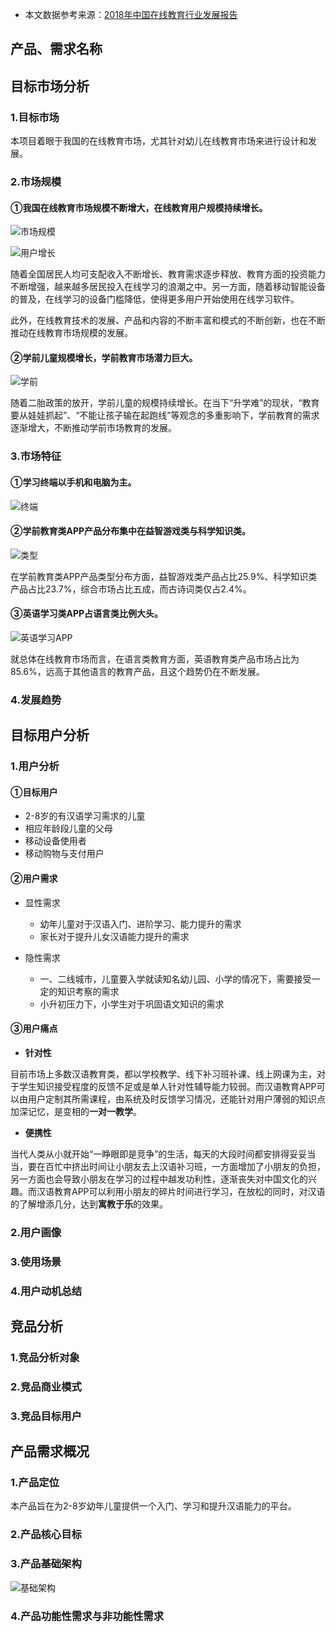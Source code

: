 * 本文数据参考来源：[2018年中国在线教育行业发展报告](http://www.bigdata-research.cn/content/201810/784.html)

## 产品、需求名称

## 目标市场分析

### 1.目标市场

本项目着眼于我国的在线教育市场，尤其针对幼儿在线教育市场来进行设计和发展。

### 2.市场规模

#### ①我国在线教育市场规模不断增大，在线教育用户规模持续增长。

![市场规模](https://bdn.135editor.com/files/users/126/1261920/201812/kVyuPPDN_WPPt.png)

![用户增长](https://bdn.135editor.com/files/users/126/1261920/201812/YCBOO5CR_qAq5.png)

随着全国居民人均可支配收入不断增长、教育需求逐步释放、教育方面的投资能力不断增强，越来越多居民投入在线学习的浪潮之中。另一方面，随着移动智能设备的普及，在线学习的设备门槛降低，使得更多用户开始使用在线学习软件。

此外，在线教育技术的发展、产品和内容的不断丰富和模式的不断创新，也在不断推动在线教育市场规模的发展。


#### ②学前儿童规模增长，学前教育市场潜力巨大。

![学前](https://bdn.135editor.com/files/users/126/1261920/201812/ONOkP5VM_xkw9.png)

随着二胎政策的放开，学前儿童的规模持续增长。在当下“升学难”的现状，“教育要从娃娃抓起”、“不能让孩子输在起跑线”等观念的多重影响下，学前教育的需求逐渐增大，不断推动学前市场教育的发展。

### 3.市场特征

#### ①学习终端以手机和电脑为主。

![终端](https://bdn.135editor.com/files/users/126/1261920/201812/qaSBvOpO_GY62.png)

#### ②学前教育类APP产品分布集中在益智游戏类与科学知识类。

![类型](https://bdn.135editor.com/files/users/126/1261920/201812/WhICFtk2_8CtS.png)

在学前教育类APP产品类型分布方面，益智游戏类产品占比25.9%、科学知识类产品占比23.7%，综合市场占比五成，而古诗词类仅占2.4%。

#### ③英语学习类APP占语言类比例大头。

![英语学习APP](https://bdn.135editor.com/files/users/126/1261920/201812/ZTaKrjHv_Z6Ny.png)

就总体在线教育市场而言，在语言类教育方面，英语教育类产品市场占比为85.6%，远高于其他语言的教育产品，且这个趋势仍在不断发展。

### 4.发展趋势


## 目标用户分析

### 1.用户分析

#### ①目标用户

* 2-8岁的有汉语学习需求的儿童
* 相应年龄段儿童的父母
* 移动设备使用者
* 移动购物与支付用户

#### ②用户需求

* 显性需求
  * 幼年儿童对于汉语入门、进阶学习、能力提升的需求
  * 家长对于提升儿女汉语能力提升的需求
  
* 隐性需求
  * 一、二线城市，儿童要入学就读知名幼儿园、小学的情况下，需要接受一定的知识考察的需求
  * 小升初压力下，小学生对于巩固语文知识的需求
  
#### ③用户痛点

* **针对性**

目前市场上多数汉语教育类，都以学校教学、线下补习班补课、线上网课为主，对于学生知识接受程度的反馈不足或是单人针对性辅导能力较弱。而汉语教育APP可以由用户定制其所需课程，由系统及时反馈学习情况，还能针对用户薄弱的知识点加深记忆，是变相的**一对一教学**。

* **便携性**

当代人类从小就开始“一睁眼即是竞争”的生活，每天的大段时间都安排得妥妥当当，要在百忙中挤出时间让小朋友去上汉语补习班，一方面增加了小朋友的负担，另一方面也会导致小朋友在学习的过程中越发功利性，逐渐丧失对中国文化的兴趣。而汉语教育APP可以利用小朋友的碎片时间进行学习，在放松的同时，对汉语的了解增添几分，达到**寓教于乐**的效果。


### 2.用户画像

### 3.使用场景

### 4.用户动机总结


## 竞品分析

### 1.竞品分析对象

### 2.竞品商业模式

### 3.竞品目标用户



## 产品需求概况

### 1.产品定位

本产品旨在为2-8岁幼年儿童提供一个入门、学习和提升汉语能力的平台。

### 2.产品核心目标

### 3.产品基础架构

![基础架构](https://bdn.135editor.com/files/users/126/1261920/201811/xuKnaKcN_CzdS.jpeg)

### 4.产品功能性需求与非功能性需求
